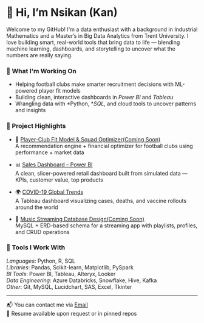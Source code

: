 # 👋 Hi, I’m Nsikan (Kan)

Welcome to my GitHub! I'm a data enthusiast with a background in Industrial Mathematics and a Master’s in Big Data Analytics from Trent University. I love building smart, real-world tools that bring data to life — blending machine learning, dashboards, and storytelling to uncover what the numbers are really saying.

### 🔬 What I'm Working On
- Helping football clubs make smarter recruitment decisions with ML-powered player fit models  
- Building clean, interactive dashboards in *Power BI* and *Tableau*  
- Wrangling data with *Python, **SQL*, and cloud tools to uncover patterns and insights

### 💼 Project Highlights
- 🎯 [Player-Club Fit Model & Squad Optimizer(Coming Soon)](#)  
  A recommendation engine + financial optimizer for football clubs using performance + market data

- 📊 [Sales Dashboard – Power BI](https://github.com/Nsikan56/Sales-Data-Analysis-Powerbi)  
  A clean, slicer-powered retail dashboard built from simulated data — KPIs, customer value, top products

- 🌍 [COVID-19 Global Trends](https://github.com/Nsikan56/Covid19-global-dashboard)  
  A Tableau dashboard visualizing cases, deaths, and vaccine rollouts around the world

- 🎵 [Music Streaming Database Design(Coming Soon)](#)  
  MySQL + ERD-based schema for a streaming app with playlists, profiles, and CRUD operations

### 🧰 Tools I Work With
*Languages*: Python, R, SQL  
*Libraries*: Pandas, Scikit-learn, Matplotlib, PySpark  
*BI Tools*: Power BI, Tableau, Alteryx, Looker  
*Data Engineering*: Azure Databricks, Snowflake, Hive, Kafka  
*Other*: Git, MySQL, Lucidchart, SAS, Excel, Tkinter

---

📬 You can contact me via [Email](mailto:nsikanumoh56@gmail.com)  
📄 Resume available upon request or in pinned repos

